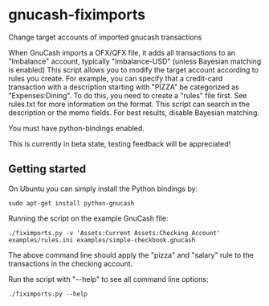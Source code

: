 gnucash-fiximports
==================

Change target accounts of imported gnucash transactions

When GnuCash imports a OFX/QFX file, it adds all transactions to an
"Imbalance" account, typically "Imbalance-USD" (unless Bayesian matching
is enabled)
This script allows you to modify the target account according to rules
you create. For example, you can specify that a credit-card transaction
with a description starting with "PIZZA" be categorized as "Expenses:Dining".
To do this, you need to create a "rules" file first. See rules.txt for
more information on the format.
This script can search in the description or the memo fields.
For best results, disable Bayesian matching.

You must have python-bindings enabled.

This is currently in beta state, testing feedback will be appreciated!

Getting started
---------------

On Ubuntu you can simply install the Python bindings by:

    sudo apt-get install python-gnucash

Running the script on the example GnuCash file:

    ./fiximports.py -v 'Assets:Current Assets:Checking Account' examples/rules.ini examples/simple-checkbook.gnucash 

The above command line should apply the "pizza" and "salary" rule to the transactions in the checking account.

Run the script with "--help" to see all command line options:

    ./fiximports.py --help
